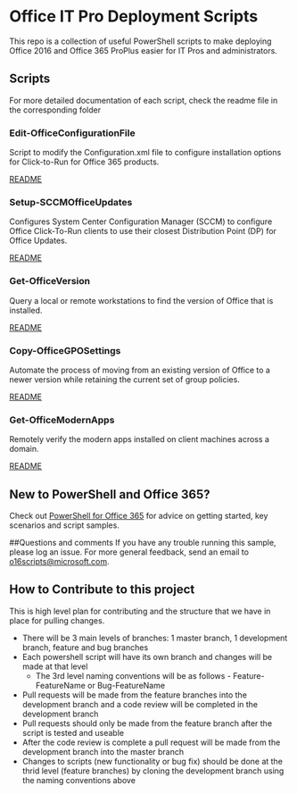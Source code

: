 # Office IT Pro Deployment Scripts
This repo is a collection of useful PowerShell scripts to make deploying Office 2016 and Office 365 ProPlus easier for IT Pros and administrators. 

## Scripts
For more detailed documentation of each script, check the readme file in the corresponding folder

### Edit-OfficeConfigurationFile
Script to modify the Configuration.xml file to configure installation options for Click-to-Run for Office 365 products.

[README](https://github.com/OfficeDev/Office-IT-Pro-Deployment-Scripts/blob/master/Edit-OfficeConfigurationFile/README_Edit-OfficeConfigurationFile.md)

### Setup-SCCMOfficeUpdates
Configures System Center Configuration Manager (SCCM) to configure Office Click-To-Run clients to use their closest Distribution Point (DP) for Office Updates.

[README](https://github.com/OfficeDev/Office-IT-Pro-Deployment-Scripts/blob/master/Setup-SCCMOfficeUpdates/README_Setup-SCCMOfficeUpdates.md)

### Get-OfficeVersion    
Query a local or remote workstations to find the version of Office that is installed. 

[README](https://github.com/OfficeDev/Office-IT-Pro-Deployment-Scripts/blob/master/Get-OfficeVersion/README_Get-OfficeVersion.md)

### Copy-OfficeGPOSettings
Automate the process of moving from an existing version of Office to a newer version while retaining the current set of group policies. 

[README](https://github.com/OfficeDev/Office-IT-Pro-Deployment-Scripts/blob/master/Copy-OfficeGPOSettings/README_Copy-OfficeGPOSettings.md)

### Get-OfficeModernApps
Remotely verify the modern apps installed on client machines across a domain.

[README](https://github.com/OfficeDev/Office-IT-Pro-Deployment-Scripts/blob/master/Get-ModernOfficeApps/README_Get-ModernOfficeApps.md)

## New to PowerShell and Office 365?
Check out [PowerShell for Office 365](https://poweshell.office.com) for advice on getting started, key scenarios and script samples.  

##Questions and comments
If you have any trouble running this sample, please log an issue.
For more general feedback, send an email to o16scripts@microsoft.com.

## How to Contribute to this project
This is high level plan for contributing and the structure that we have in place for pulling changes.
<UL>
<LI>There will be 3 main levels of branches: 1 master branch, 1 development branch, feature and bug branches
<LI>Each powershell script will have its own branch and changes will be made at that level
<UL>
<LI>The 3rd level naming conventions will be as follows - Feature-FeatureName or Bug-FeatureName</UL>
<LI>Pull requests will be made from the feature branches into the development branch and a code review will be completed in the development branch
<LI>Pull requests should only be made from the feature branch after the script is tested and useable
<LI>After the code review is complete a pull request will be made from the development branch into the master branch
<LI>Changes to scripts (new functionality or bug fix) should be done at the thrid level (feature branches) by cloning the development branch using the naming conventions above
</UL>
